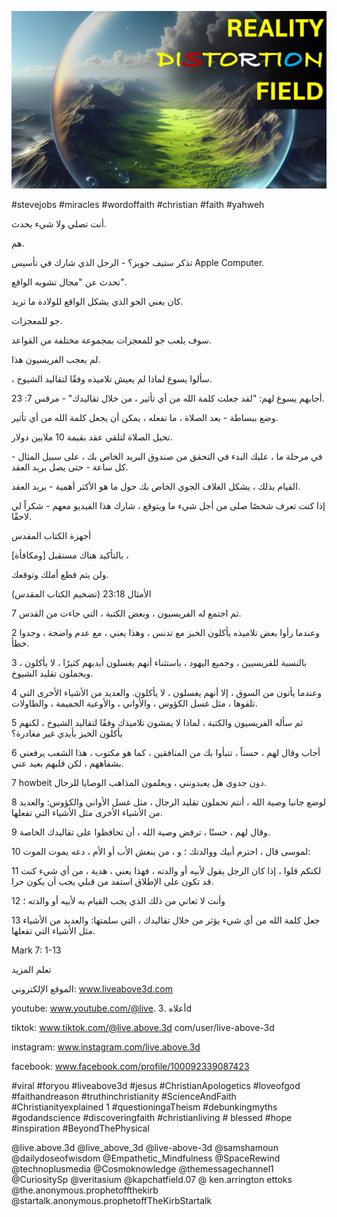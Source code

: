 ![Video cover image](../cover.jpg "cover photo")

#stevejobs #miracles #wordoffaith #christian #faith #yahweh

أنت تصلي ولا شيء يحدث.

هم.

تذكر ستيف جوبز؟ - الرجل الذي شارك في تأسيس Apple Computer.

تحدث عن "مجال تشويه الواقع".

كان يعني الجو الذي يشكل الواقع للولادة ما تريد.

جو للمعجزات.

سوف يلعب جو للمعجزات بمجموعة مختلفة من القواعد.

لم يعجب الفريسيون هذا.

، سألوا يسوع لماذا لم يعيش تلاميذه وفقًا لتقاليد الشيوخ.

أجابهم يسوع لهم: "لقد جعلت كلمة الله من أي تأثير ، من خلال تقاليدك" - مرقس 7: 23.

وضع ببساطة - بعد الصلاة ، ما تفعله ، يمكن أن يجعل كلمة الله من أي تأثير.

تخيل الصلاة لتلقي عقد بقيمة 10 ملايين دولار.

في مرحلة ما ، عليك البدء في التحقق من صندوق البريد الخاص بك ، على سبيل المثال - كل ساعة - حتى يصل بريد العقد.

القيام بذلك ، يشكل الغلاف الجوي الخاص بك حول ما هو الأكثر أهمية - بريد العقد.

إذا كنت تعرف شخصًا صلى من أجل شيء ما ويتوقع ، شارك هذا الفيديو معهم - شكراً لي لاحقًا.

أجهزة الكتاب المقدس

بالتأكيد هناك مستقبل [ومكافأة] ،

ولن يتم قطع أملك وتوقعك.

الأمثال 23:18 (تضخيم الكتاب المقدس)

7 ثم اجتمع له الفريسيون ، وبعض الكتبة ، التي جاءت من القدس.

2 وعندما رأوا بعض تلاميذه يأكلون الخبز مع تدنس ، وهذا يعني ، مع عدم واضحة ، وجدوا خطأ.

3 بالنسبة للفريسيين ، وجميع اليهود ، باستثناء أنهم يغسلون أيديهم كثيرًا ، لا يأكلون ، ويحملون تقليد الشيوخ.

4 وعندما يأتون من السوق ، إلا أنهم يغسلون ، لا يأكلون. والعديد من الأشياء الأخرى التي تلقوها ، مثل غسل الكؤوس ، والأواني ، والأوعية الحميمة ، والطاولات.

5 ثم سأله الفريسيون والكتبة ، لماذا لا يمشون تلاميذك وفقًا لتقاليد الشيوخ ، لكنهم يأكلون الخبز بأيدي غير مغادرة؟

6 أجاب وقال لهم ، حسناً ، تنبأوا بك من المنافقين ، كما هو مكتوب ، هذا الشعب يرفعني بشفاههم ، لكن قلبهم بعيد عني.

7 howbeit دون جدوى هل يعبدونني ، ويعلمون المذاهب الوصايا للرجال.

8 لوضع جانبا وصية الله ، أنتم تحملون تقليد الرجال ، مثل غسل الأواني والكؤوس: والعديد من الأشياء الأخرى مثل الأشياء التي تفعلها.

9 وقال لهم ، حسنًا ، ترفض وصية الله ، أن تحافظوا على تقاليدك الخاصة.

10 لموسى قال ، احترم أبيك ووالدتك ؛ و ، من ينعش الأب أو الأم ، دعه يموت الموت:

11 لكنكم قلوا ، إذا كان الرجل يقول لأبيه أو والدته ، فهذا يعني ، هدية ، من أي شيء كنت قد تكون على الإطلاق استفد من قبلي يجب أن يكون حرا.

12 وأنت لا تعاني من ذلك الذي يجب القيام به لأبيه أو والدته ؛

13 جعل كلمة الله من أي شيء يؤثر من خلال تقاليدك ، التي سلمتها: والعديد من الأشياء مثل الأشياء التي تفعلها.

Mark 7: 1-13

تعلم المزيد

الموقع الإلكتروني: www.liveabove3d.com

youtube: www.youtube.com/@live. أعلاه .3d

tiktok: www.tiktok.com/@live.above.3d com/user/live-above-3d

instagram: www.instagram.com/live.above.3d

facebook: www.facebook.com/profile/100092339087423

 #viral #foryou #liveabove3d #jesus #ChristianApologetics #loveofgod #faithandreason #truthinchristianity #ScienceAndFaith #Christianityexplained 1 #questioningaTheism #debunkingmyths #godandscience #discoveringfaith #christianliving # blessed #hope #inspiration #BeyondThePhysical

@live.above.3d @live_above_3d @live-above-3d @samshamoun @dailydoseofwisdom @Empathetic_Mindfulness @SpaceRewind @technoplusmedia @Cosmoknowledge @themessagechannel1 @CuriositySp @veritasium @kapchatfield.07 @ ken.arrington ettoks @the.anonymous.prophetoffthekirb @startalk.anonymous.prophetoffTheKirbStartalk
